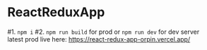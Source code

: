 # ReactReduxApp
 
#1. `npm i`
#2. `npm run build` for prod or `npm run dev` for dev server<br/>
latest prod live here: https://react-redux-app-orpin.vercel.app/
